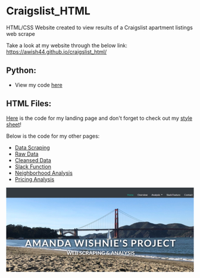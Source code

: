 # Craigslist_HTML
HTML/CSS Website created to view results of a Craigslist apartment listings web scrape 

Take a look at my website through the below link: <br>
https://awish44.github.io/craigslist_html/

## Python:
* View my code [here](https://github.com/awish44/craigslist_beautifulsoup)

## HTML Files:
[Here](index.html) is the code for my landing page and don't forget to check out my [style sheet](style.css)!

Below is the code for my other pages:
* [Data Scraping](Scraping_Code.html)
* [Raw Data](Raw_Data.html)
* [Cleansed Data](Clean_Data.html)
* [Slack Function](Slack_Code.html)
* [Neighborhood Analysis](Neighborhood_Analysis.html)
* [Pricing Analysis](Apts_Price.html)

![website.PNG](img/website_screenshot.PNG)
